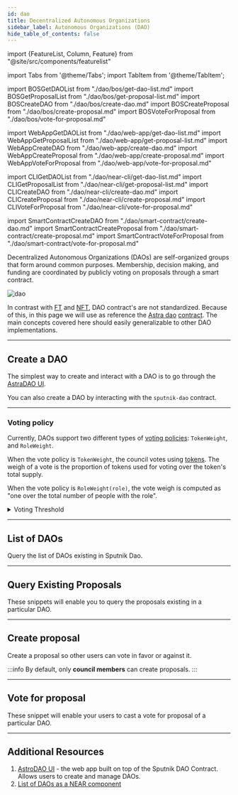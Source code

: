 ```yaml
---
id: dao
title: Decentralized Autonomous Organizations
sidebar_label: Autonomous Organizations (DAO)
hide_table_of_contents: false
---
```


import {FeatureList, Column, Feature} from "@site/src/components/featurelist"

import Tabs from '@theme/Tabs';
import TabItem from '@theme/TabItem';

import BOSGetDAOList from "./dao/bos/get-dao-list.md"
import BOSGetProposalList from "./dao/bos/get-proposal-list.md"
import BOSCreateDAO from "./dao/bos/create-dao.md"
import BOSCreateProposal from "./dao/bos/create-proposal.md"
import BOSVoteForProposal from "./dao/bos/vote-for-proposal.md"

import WebAppGetDAOList from "./dao/web-app/get-dao-list.md"
import WebAppGetProposalList from "./dao/web-app/get-proposal-list.md"
import WebAppCreateDAO from "./dao/web-app/create-dao.md"
import WebAppCreateProposal from "./dao/web-app/create-proposal.md"
import WebAppVoteForProposal from "./dao/web-app/vote-for-proposal.md"

import CLIGetDAOList from "./dao/near-cli/get-dao-list.md"
import CLIGetProposalList from "./dao/near-cli/get-proposal-list.md"
import CLICreateDAO from "./dao/near-cli/create-dao.md"
import CLICreateProposal from "./dao/near-cli/create-proposal.md"
import CLIVoteForProposal from "./dao/near-cli/vote-for-proposal.md"

import SmartContractCreateDAO from "./dao/smart-contract/create-dao.md"
import SmartContractCreateProposal from "./dao/smart-contract/create-proposal.md"
import SmartContractVoteForProposal from "./dao/smart-contract/vote-for-proposal.md"

Decentralized Autonomous Organizations (DAOs) are self-organized groups that form around common purposes. Membership, decision making, and funding are coordinated by publicly voting on proposals through a smart contract.

![dao](/docs/primitives/dao.png)

In contrast with [FT](ft.md) and [NFT](nft.md), DAO contract's are not standardized. Because of this, in this page we will use as
reference the [Astra dao](https://dev.near.org/astraplusplus.ndctools.near/widget/home?page=daos) [contract](https://github.com/near-daos/sputnik-dao-contract). The main concepts covered here should
easily generalizable to other DAO implementations.

---

## Create a DAO

The simplest way to create and interact with a DAO is to go through the [AstraDAO UI](https://dev.near.org/astraplusplus.ndctools.near/widget/home?page=daos).

You can also create a DAO by interacting with the `sputnik-dao` contract.

<Tabs groupId="code-tabs">
  <TabItem value="⚛️ Component" label="⚛️ Component" default>
    <BOSCreateDAO /></TabItem>
  <TabItem value="🌐 WebApp" label="🌐 WebApp">
    <WebAppCreateDAO /></TabItem>
  <TabItem value="🖥️ CLI" label="🖥️ CLI">
    <CLICreateDAO /></TabItem>
  <TabItem value="📄 Contract" label="📄 Contract">
    <SmartContractCreateDAO /></TabItem>
</Tabs>

<hr className="subsection" />

### Voting policy

Currently, DAOs support two different types of [voting policies](https://github.com/near-daos/sputnik-dao-contract#voting-policy): `TokenWeight`, and `RoleWeight`.

When the vote policy is `TokenWeight`, the council votes using [tokens](ft.md). The weigh of a vote is the proportion of tokens used for voting over the token's total supply.

When the vote policy is `RoleWeight(role)`, the vote weigh is computed as "one over the total number of people with the role".

<details>
<summary> Voting Threshold </summary>
Both voting policies further include a `threshold` for passing a proposal, which can be a ratio or a fixed number.

The ratio indicates that you need a proportion of people/tokens to approve the proposal (e.g. half the people need to vote, and to vote positively). A fixed number indicated that you need a specific number of votes/tokens to pass the proposal (e.g. 3 people/tokens are enough to approve the proposal).

</details>

---

## List of DAOs

Query the list of DAOs existing in Sputnik Dao.

<Tabs groupId="code-tabs">
  <TabItem value="⚛️ Component" label="⚛️ Component" default>
    <BOSGetDAOList /></TabItem>
  <TabItem value="🌐 WebApp" label="🌐 WebApp">
    <WebAppGetDAOList /></TabItem>
  <TabItem value="🖥️ CLI" label="🖥️ CLI">
    <CLIGetDAOList /></TabItem>
</Tabs>

---

## Query Existing Proposals

These snippets will enable you to query the proposals existing in a particular DAO.

<Tabs groupId="code-tabs">
  <TabItem value="⚛️ Component" label="⚛️ Component" default>
    <BOSGetProposalList /></TabItem>
  <TabItem value="🌐 WebApp" label="🌐 WebApp">
    <WebAppGetProposalList /></TabItem>
  <TabItem value="🖥️ CLI" label="🖥️ CLI">
    <CLIGetProposalList /></TabItem>
</Tabs>

---

## Create proposal

Create a proposal so other users can vote in favor or against it.

<Tabs groupId="code-tabs">
  <TabItem value="⚛️ Component" label="⚛️ Component" default>
    <BOSCreateProposal /></TabItem>
  <TabItem value="🌐 WebApp" label="🌐 WebApp">
    <WebAppCreateProposal /></TabItem>
  <TabItem value="🖥️ CLI" label="🖥️ CLI">
    <CLICreateProposal /></TabItem>
  <TabItem value="📄 Contract" label="📄 Contract">
    <SmartContractCreateProposal /></TabItem>
</Tabs>

:::info
By default, only **council members** can create proposals.
:::

---

## Vote for proposal

These snippet will enable your users to cast a vote for proposal of a particular DAO.

<Tabs groupId="code-tabs">
  <TabItem value="⚛️ Component" label="⚛️ Component" default>
    <BOSVoteForProposal /></TabItem>
  <TabItem value="🌐 WebApp" label="🌐 WebApp">
    <WebAppVoteForProposal /></TabItem>
  <TabItem value="🖥️ CLI" label="🖥️ CLI">
    <CLIVoteForProposal /></TabItem>
  <TabItem value="📄 Contract" label="📄 Contract">
    <SmartContractVoteForProposal /></TabItem>
</Tabs>

---

## Additional Resources

1. [AstroDAO UI](https://astrodao.com/) - the web app built on top of the Sputnik DAO Contract. Allows users to create and manage DAOs.
2. [List of DAOs as a NEAR component](https://dev.near.org/onboarder.near/widget/DAOSocialSearch)
